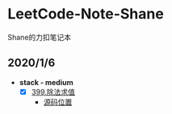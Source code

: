 # LeetCode-Note-Shane
Shane的力扣笔记本

## 2020/1/6
- **stack - medium**
   - [x] [399.除法求值](https://leetcode-cn.com/problems/evaluate-division/)
     - [源码位置](src/com/日期归档/2021-01-06/除法求值/Solution.java)
